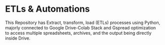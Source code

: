 # ETLs & Automations

This Repository has Extract, transform, load (ETLs) processes using Python, majorly connected to Google Drive-Colab Stack and Gspread optimization to access multiple spreadsheets, archives, and the output being directly inside Drive.
